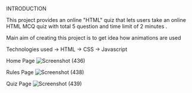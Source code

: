 INTRODUCTION

This project provides an online "HTML" quiz that lets users take an online HTML MCQ quiz with total 5 question and time limit of 2 minutes .

Main aim of creating this project is to get idea how animations are used


Technologies used
-> HTML
-> CSS
-> Javascript

Home Page
![Screenshot (436)](https://user-images.githubusercontent.com/43793485/91220124-51d09e00-e739-11ea-8b7c-933791b13461.png)

Rules Page
![Screenshot (438)](https://user-images.githubusercontent.com/43793485/91220279-8f352b80-e739-11ea-8de5-309598fe6cab.png)

Quiz Page
![Screenshot (439)](https://user-images.githubusercontent.com/43793485/91220324-9f4d0b00-e739-11ea-82f7-e2e2076ce9f2.png)







